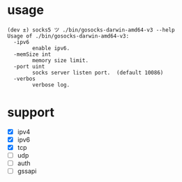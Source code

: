 # usage 

```shell
(dev ±) socks5 ツ ./bin/gosocks-darwin-amd64-v3 --help
Usage of ./bin/gosocks-darwin-amd64-v3:
  -ipv6
    	enable ipv6.
  -memSize int
    	memory size limit.
  -port uint
    	socks server listen port.  (default 10086)
  -verbos
    	verbose log.
```

# support

- [x] ipv4 
- [x] ipv6
- [x] tcp 
- [ ] udp 
- [ ] auth 
- [ ] gssapi 